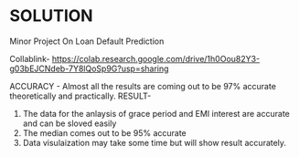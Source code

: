 # SOLUTION
 Minor Project On Loan Default Prediction 
 
 Collablink- https://colab.research.google.com/drive/1h0Oou82Y3-g03bEJCNdeb-7Y8lQoSp9G?usp=sharing

ACCURACY - Almost all the results are coming out to be 97% accurate theoretically and practically.
 RESULT-
 1. The data for the anlaysis of grace period and EMI interest are accurate and can be sloved easily 
 2. The median comes out to be 95% accurate 
 3. Data visulaization may take some time but will show result accurately.
